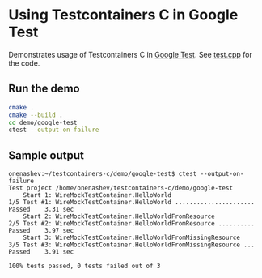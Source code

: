 # Using Testcontainers C in Google Test

Demonstrates usage of Testcontainers C in [Google Test](https://github.com/google/googletest).
See [test.cpp](./test.cpp) for the code.

## Run the demo

```bash
cmake .
cmake --build .
cd demo/google-test
ctest --output-on-failure
```

## Sample output

```shell
onenashev:~/testcontainers-c/demo/google-test$ ctest --output-on-failure
Test project /home/onenashev/testcontainers-c/demo/google-test
    Start 1: WireMockTestContainer.HelloWorld
1/5 Test #1: WireMockTestContainer.HelloWorld ......................   Passed    3.31 sec
    Start 2: WireMockTestContainer.HelloWorldFromResource
2/5 Test #2: WireMockTestContainer.HelloWorldFromResource ..........   Passed    3.97 sec
    Start 3: WireMockTestContainer.HelloWorldFromMissingResource
3/5 Test #3: WireMockTestContainer.HelloWorldFromMissingResource ...   Passed    3.91 sec

100% tests passed, 0 tests failed out of 3
```
